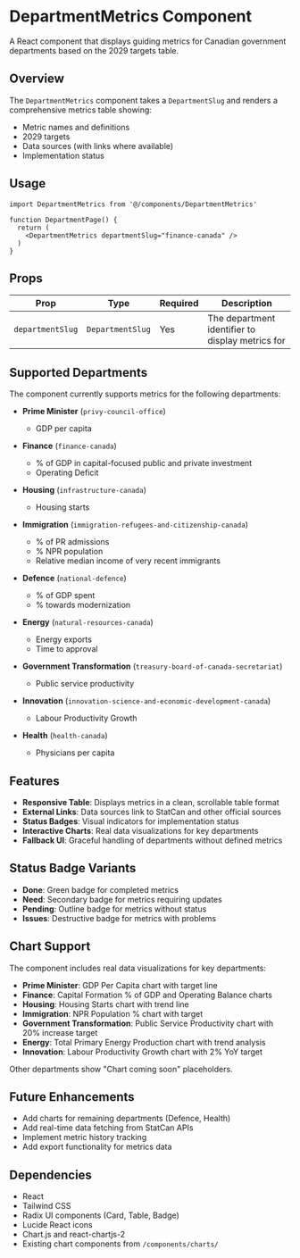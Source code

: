 # DepartmentMetrics Component

A React component that displays guiding metrics for Canadian government departments based on the 2029 targets table.

## Overview

The `DepartmentMetrics` component takes a `DepartmentSlug` and renders a comprehensive metrics table showing:
- Metric names and definitions
- 2029 targets
- Data sources (with links where available)
- Implementation status

## Usage

```tsx
import DepartmentMetrics from '@/components/DepartmentMetrics'

function DepartmentPage() {
  return (
    <DepartmentMetrics departmentSlug="finance-canada" />
  )
}
```

## Props

| Prop | Type | Required | Description |
|------|------|----------|-------------|
| `departmentSlug` | `DepartmentSlug` | Yes | The department identifier to display metrics for |

## Supported Departments

The component currently supports metrics for the following departments:

- **Prime Minister** (`privy-council-office`)
  - GDP per capita
  
- **Finance** (`finance-canada`)
  - % of GDP in capital-focused public and private investment
  - Operating Deficit
  
- **Housing** (`infrastructure-canada`)
  - Housing starts
  
- **Immigration** (`immigration-refugees-and-citizenship-canada`)
  - % of PR admissions
  - % NPR population
  - Relative median income of very recent immigrants
  
- **Defence** (`national-defence`)
  - % of GDP spent
  - % towards modernization
  
- **Energy** (`natural-resources-canada`)
  - Energy exports
  - Time to approval
  
- **Government Transformation** (`treasury-board-of-canada-secretariat`)
  - Public service productivity
  
- **Innovation** (`innovation-science-and-economic-development-canada`)
  - Labour Productivity Growth
  
- **Health** (`health-canada`)
  - Physicians per capita

## Features

- **Responsive Table**: Displays metrics in a clean, scrollable table format
- **External Links**: Data sources link to StatCan and other official sources
- **Status Badges**: Visual indicators for implementation status
- **Interactive Charts**: Real data visualizations for key departments
- **Fallback UI**: Graceful handling of departments without defined metrics

## Status Badge Variants

- **Done**: Green badge for completed metrics
- **Need**: Secondary badge for metrics requiring updates
- **Pending**: Outline badge for metrics without status
- **Issues**: Destructive badge for metrics with problems

## Chart Support

The component includes real data visualizations for key departments:

- **Prime Minister**: GDP Per Capita chart with target line
- **Finance**: Capital Formation % of GDP and Operating Balance charts
- **Housing**: Housing Starts chart with trend line
- **Immigration**: NPR Population % chart with target
- **Government Transformation**: Public Service Productivity chart with 20% increase target
- **Energy**: Total Primary Energy Production chart with trend analysis
- **Innovation**: Labour Productivity Growth chart with 2% YoY target

Other departments show "Chart coming soon" placeholders.

## Future Enhancements

- Add charts for remaining departments (Defence, Health)
- Add real-time data fetching from StatCan APIs
- Implement metric history tracking
- Add export functionality for metrics data

## Dependencies

- React
- Tailwind CSS
- Radix UI components (Card, Table, Badge)
- Lucide React icons
- Chart.js and react-chartjs-2
- Existing chart components from `/components/charts/`